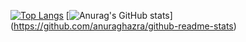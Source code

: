 [![Top Langs](https://github-readme-stats.vercel.app/api/top-langs/?username=ryuju1029
)](https://github.com/anuraghazra/github-readme-stats)
[![Anurag's GitHub stats](https://github-readme-stats.vercel.app/api?username={ryuju1029})]
(https://github.com/anuraghazra/github-readme-stats)

